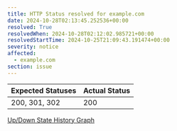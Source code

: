 ```yaml
---
title: HTTP Status resolved for example.com
date: 2024-10-28T02:13:45.252536+00:00
resolved: True
resolvedWhen: 2024-10-28T02:12:02.985721+00:00
resolvedStartTime: 2024-10-25T21:09:43.191474+00:00
severity: notice
affected:
  - example.com
section: issue
---
```


| Expected Statuses | Actual Status  |
|-------------------|----------------|
| 200, 301, 302 | 200 |


[Up/Down State History Graph](example.com-http.html)